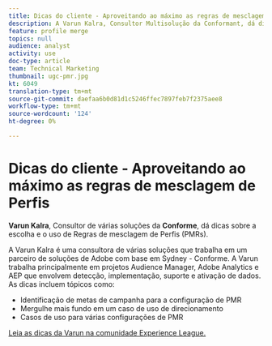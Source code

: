 ```yaml
---
title: Dicas do cliente - Aproveitando ao máximo as regras de mesclagem de Perfis
description: A Varun Kalra, Consultor Multisolução da Conformant, dá dicas sobre a escolha e o uso das Regras de Mesclagem de Perfis (PMRs).
feature: profile merge
topics: null
audience: analyst
activity: use
doc-type: article
team: Technical Marketing
thumbnail: ugc-pmr.jpg
kt: 6049
translation-type: tm+mt
source-git-commit: daefaa6b0d81d1c5246ffec7897feb7f2375aee8
workflow-type: tm+mt
source-wordcount: '124'
ht-degree: 0%

---
```



# Dicas do cliente - Aproveitando ao máximo as regras de mesclagem de Perfis

**Varun Kalra**, Consultor de várias soluções da **Conforme**, dá dicas sobre a escolha e o uso de Regras de mesclagem de Perfis (PMRs).

A Varun Kalra é uma consultora de várias soluções que trabalha em um parceiro de soluções de Adobe com base em Sydney - Conforme. A Varun trabalha principalmente em projetos Audience Manager, Adobe Analytics e AEP que envolvem detecção, implementação, suporte e ativação de dados. As dicas incluem tópicos como:

* Identificação de metas de campanha para a configuração de PMR
* Mergulhe mais fundo em um caso de uso de direcionamento
* Casos de uso para várias configurações de PMR

[Leia as dicas da Varun na comunidade Experience League.](https://experienceleaguecommunities.adobe.com/t5/adobe-audience-manager-blogs/getting-the-most-out-of-profile-merge-rules-tips-tricks-and/ba-p/372248)
